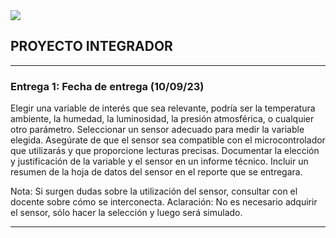 <img src="https://github-production-user-asset-6210df.s3.amazonaws.com/86580762/237179645-e4bb6ff9-0bb5-441d-a98f-a4a6a53577e6.jpg">

## **PROYECTO INTEGRADOR**

<hr>

### Entrega 1: Fecha de entrega (10/09/23)

Elegir una variable de interés que sea relevante, podría ser la
temperatura ambiente, la humedad, la luminosidad, la presión
atmosférica, o cualquier otro parámetro.
Seleccionar un sensor adecuado para medir la variable elegida. Asegúrate
de que el sensor sea compatible con el microcontrolador que utilizarás y
que proporcione lecturas precisas.
Documentar la elección y justificación de la variable y el sensor en un
informe técnico. Incluir un resumen de la hoja de datos del sensor en el
reporte que se entregara.

Nota: Si surgen dudas sobre la utilización del sensor, consultar con el
docente sobre cómo se interconecta.
Aclaración: No es necesario adquirir el sensor, sólo hacer la
selección y luego será simulado.

<hr>

